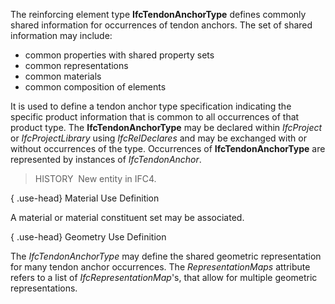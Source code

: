 ﻿The reinforcing element type **IfcTendonAnchorType** defines commonly shared information for occurrences of tendon anchors. The set of shared information may include:

* common properties with shared property sets
* common representations
* common materials
* common composition of elements

It is used to define a tendon anchor type specification indicating the specific product information that is common to all occurrences of that product type. The **IfcTendonAnchorType** may be declared within _IfcProject_ or _IfcProjectLibrary_ using _IfcRelDeclares_ and may be exchanged with or without occurrences of the type. Occurrences of **IfcTendonAnchorType** are represented by instances of _IfcTendonAnchor_.

> HISTORY&nbsp; New entity in IFC4.

{ .use-head}
Material Use Definition

A material or material constituent set may be associated.

{ .use-head}
Geometry Use Definition

The _IfcTendonAnchorType_ may define the shared geometric representation for many tendon anchor occurrences. The _RepresentationMaps_ attribute refers to a list of _IfcRepresentationMap_'s, that allow for multiple geometric representations.